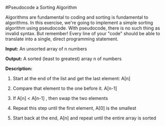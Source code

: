 #Pseudocode a Sorting Algorithm

Algorithms are fundamental to coding and sorting is fundamental to algorithms. In this exercise, we're going to implement a simple sorting algorithm using pseudocode. With pseudocode, there is no such thing as invalid syntax. But remember! Every line of your "code" should be able to translate into a single, direct programming statement.

**Input:** An unsorted array of n numbers

**Output:** A sorted (least to greatest) array n of numbers

**Description:**

1. Start at the end of the list and get the last element: A[n]

2. Compare that element to the one before it. A[n-1]

3. If A[n] < A[n-1] , then swap the two elements

4. Repeat this step until the first element, A[0] is the smallest

5. Start back at the end, A[n] and repeat until the entire array is sorted
